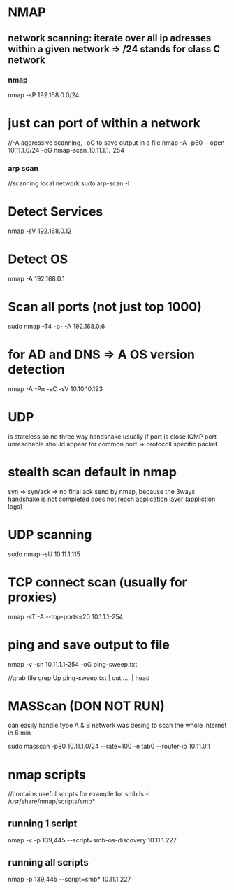 # NMAP

## network scanning: iterate over all ip adresses within a given network => /24 stands for class C network
### nmap
nmap -sP 192.168.0.0/24

# just can port of within a network 
//-A aggressive scanning, -oG to save output in a file
nmap -A -p80 --open 10.11.1.0/24 -oG nmap-scan_10.11.1.1.-254

### arp scan
//scanning local network
sudo arp-scan -l

# Detect Services
nmap -sV 192.168.0.12

# Detect OS
nmap -A 192.168.0.1

# Scan all ports (not just top 1000)
sudo nmap -T4 -p- -A 192.168.0.6

# for AD and DNS => A OS version detection
nmap -A -Pn -sC -sV 10.10.10.193

# UDP 
is stateless so no three way handshake
usually if port is close ICMP port unreachable should appear
for common port => protocoll specific packet

# stealth scan default in nmap
syn => syn/ack => no final ack send by nmap, 
because the 3ways handshake is not completed does not reach application layer (appliction logs)

# UDP scanning
sudo nmap -sU 10.11.1.115

# TCP connect scan (usually for proxies)
nmap -sT -A --top-ports=20 10.1.1.1-254

# ping and save output to file
nmap -v -sn 10.11.1.1-254 -oG ping-sweep.txt

//grab file
grep Up ping-sweep.txt | cut .... | head
# MASScan (DON NOT RUN)
can easily handle type A & B network
was desing to scan the whole internet in 6 min

sudo masscan -p80 10.11.1.0/24 --rate=100 -e tab0 --router-ip 10.11.0.1

# nmap scripts
//contains useful scripts for example for smb
ls -l /usr/share/nmap/scripts/smb*

## running 1 script
nmap -v -p 139,445 --script=smb-os-discovery 10.11.1.227

## running all scripts
nmap -p 139,445 --script=smb* 10.11.1.227
